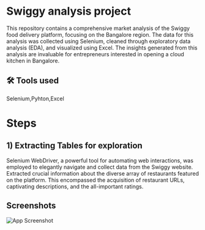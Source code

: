 
# Swiggy analysis project 


This repository contains a comprehensive market analysis of the Swiggy food delivery platform, focusing on the Bangalore region. The data for this analysis was collected using Selenium, cleaned through exploratory data analysis (EDA), and visualized using Excel. The insights generated from this analysis are invaluable for entrepreneurs interested in opening a cloud kitchen in Bangalore.


## 🛠 Tools used


Selenium,Pyhton,Excel

# Steps
## 1) Extracting Tables for exploration

 Selenium WebDriver, a powerful tool for automating web interactions, was employed to elegantly navigate and collect data from the Swiggy website. Extracted crucial information about the diverse array of restaurants featured on the platform. This encompassed the acquisition of restaurant URLs, captivating descriptions, and the all-important ratings.




## Screenshots

![App Screenshot](<img width="960" alt="swiggy df'" src="https://github.com/bhratsharmaa/SSWIGGY/assets/132134997/db740653-5dee-4184-a5c6-03499cf9f112">)

